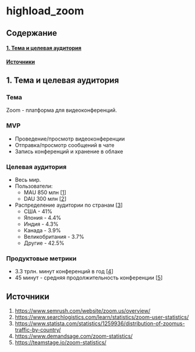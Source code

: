 # highload_zoom

## Содержание
  #### [1. Тема и целевая аудитория](#1-тема-и-целевая-аудитория)
  #### [Источники](#источники)

## 1. Тема и целевая аудитория

### Тема
Zoom - платформа для видеоконференций.

### MVP
- Проведение/просмотр видеоконференции
- Отправка/просмотр сообщений в чате 
- Запись конференций и хранение в облаке


### Целевая аудитория  
- Весь мир.
- Пользователи:
	-  MAU 850 млн \[[1]( https://www.semrush.com/website/zoom.us/overview/)]
	-  DAU 300 млн \[[2](https://www.searchlogistics.com/learn/statistics/zoom-user-statistics/)]
- Распределение аудитории по странам \[[3](https://www.statista.com/statistics/1259936/distribution-of-zoomus-traffic-by-country/)]
  - США - 41%
  - Япония - 4.4%
  - Индия - 4.3%
  - Канада - 3.9%
  - Великобритания - 3.7%
  - Другие - 42.5%

### Продуктовые метрики
- 3.3 трлн. минут конференций в год [[4](https://www.demandsage.com/zoom-statistics/)] 
- 45 минут  - средняя продолжительность конференции \[[5](https://teamstage.io/zoom-statistics/)]
  
## Источники
  1. https://www.semrush.com/website/zoom.us/overview/
  2. https://www.searchlogistics.com/learn/statistics/zoom-user-statistics/
  3. https://www.statista.com/statistics/1259936/distribution-of-zoomus-traffic-by-country/
  4. https://www.demandsage.com/zoom-statistics/
  5. https://teamstage.io/zoom-statistics/
   